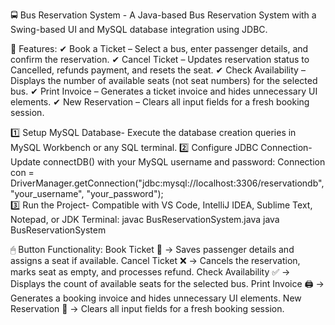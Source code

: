 🚍 Bus Reservation System -
A Java-based Bus Reservation System with a Swing-based UI and MySQL database integration using JDBC.   

📌 Features:
✔ Book a Ticket – Select a bus, enter passenger details, and confirm the reservation.
✔ Cancel Ticket – Updates reservation status to Cancelled, refunds payment, and resets the seat.
✔ Check Availability – Displays the number of available seats (not seat numbers) for the selected bus.
✔ Print Invoice – Generates a ticket invoice and hides unnecessary UI elements.
✔ New Reservation – Clears all input fields for a fresh booking session.                                                                       

1️⃣ Setup MySQL Database-
Execute the database creation queries in MySQL Workbench or any SQL terminal.
2️⃣ Configure JDBC Connection-
Update connectDB() with your MySQL username and password:
Connection con = DriverManager.getConnection("jdbc:mysql://localhost:3306/reservationdb", "your_username", "your_password");                                               
3️⃣ Run the Project-
Compatible with VS Code, IntelliJ IDEA, Sublime Text, Notepad, or JDK Terminal:
javac BusReservationSystem.java
java BusReservationSystem                                                                                                                                                   

🖱 Button Functionality:
Book Ticket 🚌 → Saves passenger details and assigns a seat if available.
Cancel Ticket ❌ → Cancels the reservation, marks seat as empty, and processes refund.
Check Availability ✅ → Displays the count of available seats for the selected bus.
Print Invoice 🖨 → Generates a booking invoice and hides unnecessary UI elements.
New Reservation 🔄 → Clears all input fields for a fresh booking session.
